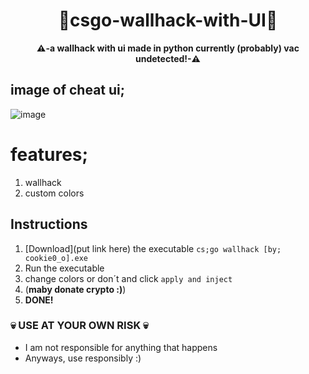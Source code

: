 
<div align=center>
  
  # 💎csgo-wallhack-with-UI💎
  
  **⚠️-a wallhack with ui made in python currently (probably) vac undetected!-⚠️** 
  
</div>

## image of cheat ui;
![image](https://user-images.githubusercontent.com/81589649/153958585-2f8a853d-b8f4-4c72-a2a9-b9129d65120f.png)

# features;
1. wallhack
2. custom colors

## Instructions
1. [Download](put link here) the executable `cs;go wallhack [by; cookie0_o].exe`
2. Run the executable 
3. change colors or don´t and click `apply and inject`
4. (**maby donate crypto :)**)
5. **DONE!**

### 💀 USE AT YOUR OWN RISK 💀
- I am not responsible for anything that happens
- Anyways, use responsibly :)
